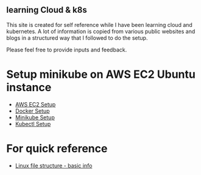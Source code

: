 ## learning Cloud & k8s

This site is created for self reference while I have been learning cloud and kubernetes. A lot of information is copied from various public websites and blogs in a structured way that I followed to do the setup.

Please feel free to provide inputs and feedback.

# Setup minikube on AWS EC2 Ubuntu instance
- [AWS EC2 Setup](aws-setup)
- [Docker Setup](docker-setup)
- [Minikube Setup](minikube-setup)
- [Kubectl Setup](kubectl-setup)

# For quick reference
- [Linux file structure - basic info](linux-file-system)

